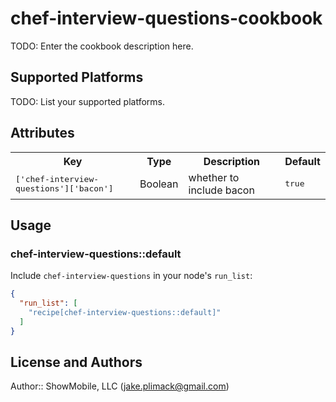 # chef-interview-questions-cookbook

TODO: Enter the cookbook description here.

## Supported Platforms

TODO: List your supported platforms.

## Attributes

<table>
  <tr>
    <th>Key</th>
    <th>Type</th>
    <th>Description</th>
    <th>Default</th>
  </tr>
  <tr>
    <td><tt>['chef-interview-questions']['bacon']</tt></td>
    <td>Boolean</td>
    <td>whether to include bacon</td>
    <td><tt>true</tt></td>
  </tr>
</table>

## Usage

### chef-interview-questions::default

Include `chef-interview-questions` in your node's `run_list`:

```json
{
  "run_list": [
    "recipe[chef-interview-questions::default]"
  ]
}
```

## License and Authors

Author:: ShowMobile, LLC (<jake.plimack@gmail.com>)

